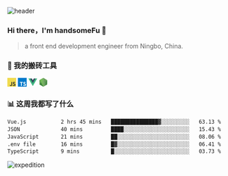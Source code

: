 ![header](https://raw.githubusercontent.com/fzq1998/fzq1998/master/header.png)

### Hi there，I'm handsomeFu 👋

> a front end development engineer from Ningbo, China.

### 🔧 我的搬砖工具
<code><img height="20" src="https://raw.githubusercontent.com/github/explore/80688e429a7d4ef2fca1e82350fe8e3517d3494d/topics/javascript/javascript.png" alt="javascript"></code>
<code><img height="20" src="https://raw.githubusercontent.com/github/explore/80688e429a7d4ef2fca1e82350fe8e3517d3494d/topics/typescript/typescript.png" alt="typescript"></code>
<code><img height="20" src="https://raw.githubusercontent.com/github/explore/80688e429a7d4ef2fca1e82350fe8e3517d3494d/topics/vue/vue.png" alt="vue"></code>
<code><img height="20" src="https://raw.githubusercontent.com/github/explore/80688e429a7d4ef2fca1e82350fe8e3517d3494d/topics/nodejs/nodejs.png" alt="nodejs"></code>



### 📊 这周我都写了什么
<!--START_SECTION:waka-->

```txt
Vue.js           2 hrs 45 mins   ███████████████▓░░░░░░░░░   63.13 %
JSON             40 mins         ████░░░░░░░░░░░░░░░░░░░░░   15.43 %
JavaScript       21 mins         ██░░░░░░░░░░░░░░░░░░░░░░░   08.06 %
.env file        16 mins         █▓░░░░░░░░░░░░░░░░░░░░░░░   06.41 %
TypeScript       9 mins          █░░░░░░░░░░░░░░░░░░░░░░░░   03.73 %
```

<!--END_SECTION:waka-->


![expedition](https://raw.githubusercontent.com/fzq1998/fzq1998/master/expedition.gif)

